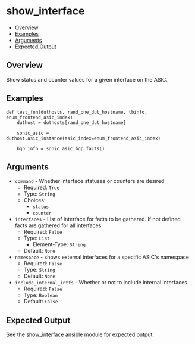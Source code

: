 # show_interface

- [Overview](#overview)
- [Examples](#examples)
- [Arguments](#arguments)
- [Expected Output](#expected-output)

## Overview
Show status and counter values for a given interface on the ASIC.

## Examples
```
def test_fun(duthosts, rand_one_dut_hostname, tbinfo, enum_frontend_asic_index):
    duthost = duthosts[rand_one_dut_hostname]

    sonic_asic = duthost.asic_instance(asic_index=enum_frontend_asic_index)

    bgp_info = sonic_asic.bgp_facts()
```

## Arguments
- `command` - Whether interface statuses or counters are desired
    - Required: `True`
    - Type: `String`
    - Choices:
        - `status`
        - `counter`
- `interfaces` - List of interface for facts to be gathered. If not defined facts are gathered for all interfaces
    - Required: `False`
    - Type: `List`
        - Element-Type: `String`
    - Default: `None`
- `namespace` - shows external interfaces for a specific ASIC's namespace
    - Required: `False`
    - Type: `String`
    - Default: `None`
- `include_internal_intfs` - Whether or not to include internal interfaces
    - Required: `False`
    - Type: `Boolean`
    - Default: `False`

## Expected Output
See the [show_interface](../ansible_methods/show_interface.md#expected-output) ansible module for expected output.